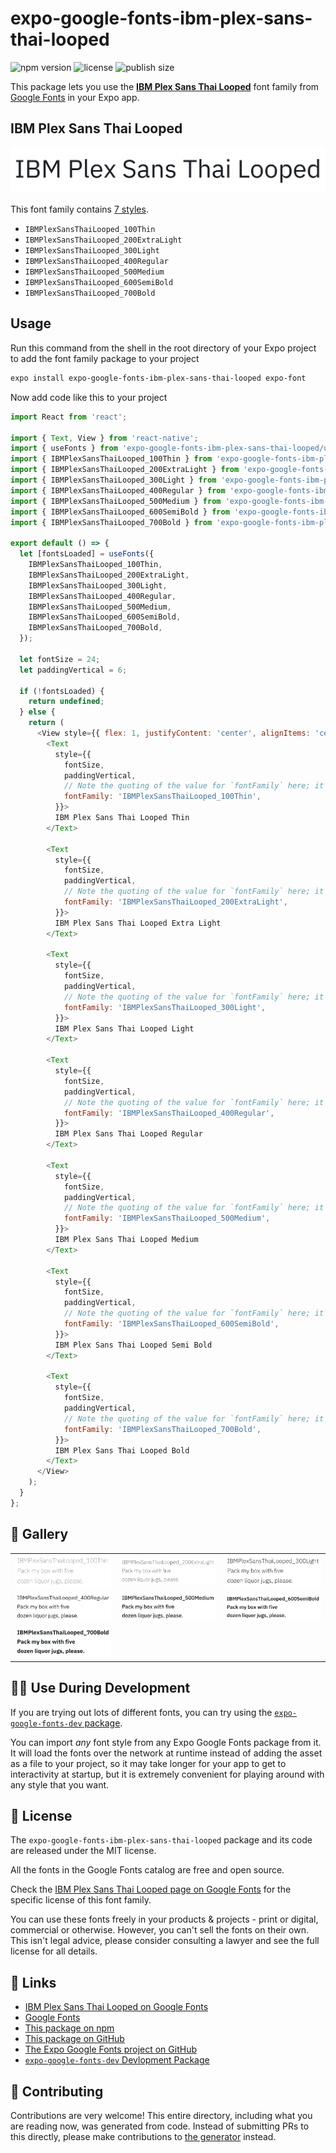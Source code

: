 # expo-google-fonts-ibm-plex-sans-thai-looped

![npm version](https://flat.badgen.net/npm/v/expo-google-fonts-ibm-plex-sans-thai-looped)
![license](https://flat.badgen.net/github/license/expo/google-fonts)
![publish size](https://flat.badgen.net/packagephobia/install/expo-google-fonts-ibm-plex-sans-thai-looped)

This package lets you use the [**IBM Plex Sans Thai Looped**](https://fonts.google.com/specimen/IBM+Plex+Sans+Thai+Looped) font family from [Google Fonts](https://fonts.google.com/) in your Expo app.

## IBM Plex Sans Thai Looped

![IBM Plex Sans Thai Looped](./font-family.png)

This font family contains [7 styles](#-gallery).

- `IBMPlexSansThaiLooped_100Thin`
- `IBMPlexSansThaiLooped_200ExtraLight`
- `IBMPlexSansThaiLooped_300Light`
- `IBMPlexSansThaiLooped_400Regular`
- `IBMPlexSansThaiLooped_500Medium`
- `IBMPlexSansThaiLooped_600SemiBold`
- `IBMPlexSansThaiLooped_700Bold`

## Usage

Run this command from the shell in the root directory of your Expo project to add the font family package to your project
```sh
expo install expo-google-fonts-ibm-plex-sans-thai-looped expo-font
```

Now add code like this to your project
```js
import React from 'react';

import { Text, View } from 'react-native';
import { useFonts } from 'expo-google-fonts-ibm-plex-sans-thai-looped/useFonts';
import { IBMPlexSansThaiLooped_100Thin } from 'expo-google-fonts-ibm-plex-sans-thai-looped/100Thin';
import { IBMPlexSansThaiLooped_200ExtraLight } from 'expo-google-fonts-ibm-plex-sans-thai-looped/200ExtraLight';
import { IBMPlexSansThaiLooped_300Light } from 'expo-google-fonts-ibm-plex-sans-thai-looped/300Light';
import { IBMPlexSansThaiLooped_400Regular } from 'expo-google-fonts-ibm-plex-sans-thai-looped/400Regular';
import { IBMPlexSansThaiLooped_500Medium } from 'expo-google-fonts-ibm-plex-sans-thai-looped/500Medium';
import { IBMPlexSansThaiLooped_600SemiBold } from 'expo-google-fonts-ibm-plex-sans-thai-looped/600SemiBold';
import { IBMPlexSansThaiLooped_700Bold } from 'expo-google-fonts-ibm-plex-sans-thai-looped/700Bold';

export default () => {
  let [fontsLoaded] = useFonts({
    IBMPlexSansThaiLooped_100Thin,
    IBMPlexSansThaiLooped_200ExtraLight,
    IBMPlexSansThaiLooped_300Light,
    IBMPlexSansThaiLooped_400Regular,
    IBMPlexSansThaiLooped_500Medium,
    IBMPlexSansThaiLooped_600SemiBold,
    IBMPlexSansThaiLooped_700Bold,
  });

  let fontSize = 24;
  let paddingVertical = 6;

  if (!fontsLoaded) {
    return undefined;
  } else {
    return (
      <View style={{ flex: 1, justifyContent: 'center', alignItems: 'center' }}>
        <Text
          style={{
            fontSize,
            paddingVertical,
            // Note the quoting of the value for `fontFamily` here; it expects a string!
            fontFamily: 'IBMPlexSansThaiLooped_100Thin',
          }}>
          IBM Plex Sans Thai Looped Thin
        </Text>

        <Text
          style={{
            fontSize,
            paddingVertical,
            // Note the quoting of the value for `fontFamily` here; it expects a string!
            fontFamily: 'IBMPlexSansThaiLooped_200ExtraLight',
          }}>
          IBM Plex Sans Thai Looped Extra Light
        </Text>

        <Text
          style={{
            fontSize,
            paddingVertical,
            // Note the quoting of the value for `fontFamily` here; it expects a string!
            fontFamily: 'IBMPlexSansThaiLooped_300Light',
          }}>
          IBM Plex Sans Thai Looped Light
        </Text>

        <Text
          style={{
            fontSize,
            paddingVertical,
            // Note the quoting of the value for `fontFamily` here; it expects a string!
            fontFamily: 'IBMPlexSansThaiLooped_400Regular',
          }}>
          IBM Plex Sans Thai Looped Regular
        </Text>

        <Text
          style={{
            fontSize,
            paddingVertical,
            // Note the quoting of the value for `fontFamily` here; it expects a string!
            fontFamily: 'IBMPlexSansThaiLooped_500Medium',
          }}>
          IBM Plex Sans Thai Looped Medium
        </Text>

        <Text
          style={{
            fontSize,
            paddingVertical,
            // Note the quoting of the value for `fontFamily` here; it expects a string!
            fontFamily: 'IBMPlexSansThaiLooped_600SemiBold',
          }}>
          IBM Plex Sans Thai Looped Semi Bold
        </Text>

        <Text
          style={{
            fontSize,
            paddingVertical,
            // Note the quoting of the value for `fontFamily` here; it expects a string!
            fontFamily: 'IBMPlexSansThaiLooped_700Bold',
          }}>
          IBM Plex Sans Thai Looped Bold
        </Text>
      </View>
    );
  }
};

```

## 🔡 Gallery


||||
|-|-|-|
|![IBMPlexSansThaiLooped_100Thin](.//100Thin/IBMPlexSansThaiLooped_100Thin.ttf.png)|![IBMPlexSansThaiLooped_200ExtraLight](.//200ExtraLight/IBMPlexSansThaiLooped_200ExtraLight.ttf.png)|![IBMPlexSansThaiLooped_300Light](.//300Light/IBMPlexSansThaiLooped_300Light.ttf.png)||
|![IBMPlexSansThaiLooped_400Regular](.//400Regular/IBMPlexSansThaiLooped_400Regular.ttf.png)|![IBMPlexSansThaiLooped_500Medium](.//500Medium/IBMPlexSansThaiLooped_500Medium.ttf.png)|![IBMPlexSansThaiLooped_600SemiBold](.//600SemiBold/IBMPlexSansThaiLooped_600SemiBold.ttf.png)||
|![IBMPlexSansThaiLooped_700Bold](.//700Bold/IBMPlexSansThaiLooped_700Bold.ttf.png)||||


## 👩‍💻 Use During Development

If you are trying out lots of different fonts, you can try using the [`expo-google-fonts-dev` package](https://github.com/freeboub/google-fonts/tree/master/font-packages/dev#readme).

You can import *any* font style from any Expo Google Fonts package from it. It will load the fonts
over the network at runtime instead of adding the asset as a file to your project, so it may take longer
for your app to get to interactivity at startup, but it is extremely convenient
for playing around with any style that you want.

## 📖 License

The `expo-google-fonts-ibm-plex-sans-thai-looped` package and its code are released under the MIT license.

All the fonts in the Google Fonts catalog are free and open source.

Check the [IBM Plex Sans Thai Looped page on Google Fonts](https://fonts.google.com/specimen/IBM+Plex+Sans+Thai+Looped) for the specific license of this font family.

You can use these fonts freely in your products & projects - print or digital, commercial or otherwise. However, you can't sell the fonts on their own. This isn't legal advice, please consider consulting a lawyer and see the full license for all details.

## 🔗 Links

- [IBM Plex Sans Thai Looped on Google Fonts](https://fonts.google.com/specimen/IBM+Plex+Sans+Thai+Looped)
- [Google Fonts](https://fonts.google.com/)
- [This package on npm](https://www.npmjs.com/package/expo-google-fonts-ibm-plex-sans-thai-looped)
- [This package on GitHub](https://github.com/freeboub/google-fonts/tree/master/font-packages/ibm-plex-sans-thai-looped)
- [The Expo Google Fonts project on GitHub](https://github.com/freeboub/google-fonts)
- [`expo-google-fonts-dev` Devlopment Package](https://github.com/freeboub/google-fonts/tree/master/font-packages/dev)

## 🤝 Contributing

Contributions are very welcome! This entire directory, including what you are reading now, was generated from code. Instead of submitting PRs to this directly, please make contributions to [the generator](https://github.com/freeboub/google-fonts/tree/master/packages/generator) instead.
